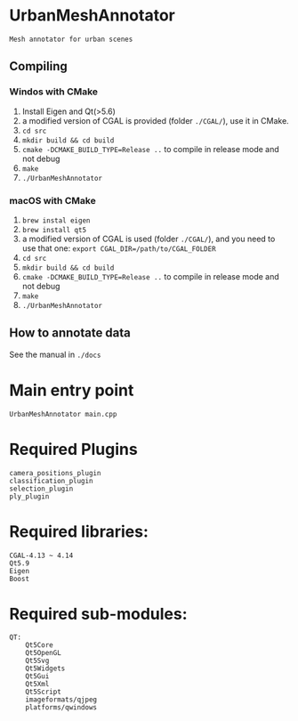 
# UrbanMeshAnnotator

	Mesh annotator for urban scenes
  
## Compiling
### Windos with CMake 

  1. Install Eigen and Qt(>5.6)
  1. a modified version of CGAL is provided (folder `./CGAL/`), use it in CMake. 
  1. `cd src`
  1. `mkdir build && cd build`
  1. `cmake -DCMAKE_BUILD_TYPE=Release ..` to compile in release mode and not debug
  1. `make`
  1. `./UrbanMeshAnnotator`

### macOS with CMake 

  1. `brew instal eigen`
  1. `brew install qt5`
  1. a modified version of CGAL is used (folder `./CGAL/`), and you need to use that one: `export CGAL_DIR=/path/to/CGAL_FOLDER` 
  1. `cd src`
  1. `mkdir build && cd build`
  1. `cmake -DCMAKE_BUILD_TYPE=Release ..` to compile in release mode and not debug
  1. `make`
  1. `./UrbanMeshAnnotator`


## How to annotate data

See the manual in `./docs`


# Main entry point  
	UrbanMeshAnnotator main.cpp  
  
# Required Plugins  
	camera_positions_plugin  
	classification_plugin  
	selection_plugin  
	ply_plugin  
  
# Required libraries:  
	CGAL-4.13 ~ 4.14  
	Qt5.9  
	Eigen  
	Boost  
  
# Required sub-modules:  
	QT:  
		Qt5Core  
		Qt5OpenGL  
		Qt5Svg    
		Qt5Widgets  
		Qt5Gui  
		Qt5Xml  
		Qt5Script  
		imageformats/qjpeg  
		platforms/qwindows  
  